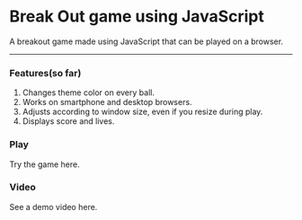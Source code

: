 # Break Out game using JavaScript
A breakout game made using JavaScript that can be played on a browser.
___
### Features(so far)

1. Changes theme color on every ball.  
2. Works on smartphone and desktop browsers.  
3. Adjusts according to window size, even if you resize during play.
4. Displays score and lives. 

### Play
Try the game here.

### Video
See a demo video here.
